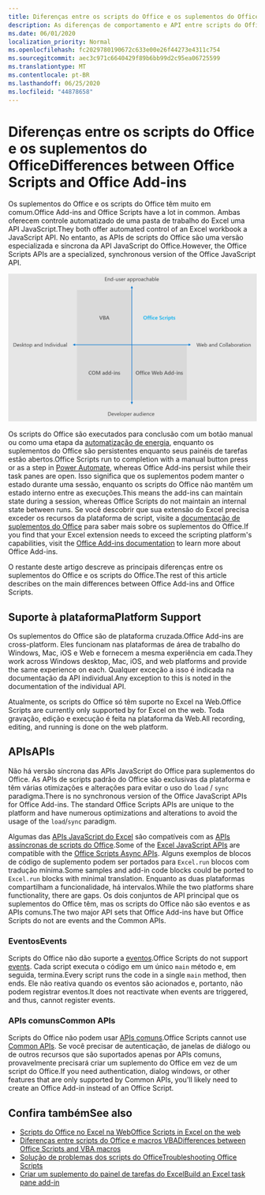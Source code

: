 ```yaml
---
title: Diferenças entre os scripts do Office e os suplementos do Office
description: As diferenças de comportamento e API entre scripts do Office e suplementos do Office.
ms.date: 06/01/2020
localization_priority: Normal
ms.openlocfilehash: fc2029780190672c633e00e26f44273e4311c754
ms.sourcegitcommit: aec3c971c6640429f89b6bb99d2c95ea06725599
ms.translationtype: MT
ms.contentlocale: pt-BR
ms.lasthandoff: 06/25/2020
ms.locfileid: "44878658"
---
```

# <a name="differences-between-office-scripts-and-office-add-ins"></a><span data-ttu-id="dd01e-103">Diferenças entre os scripts do Office e os suplementos do Office</span><span class="sxs-lookup"><span data-stu-id="dd01e-103">Differences between Office Scripts and Office Add-ins</span></span>

<span data-ttu-id="dd01e-104">Os suplementos do Office e os scripts do Office têm muito em comum.</span><span class="sxs-lookup"><span data-stu-id="dd01e-104">Office Add-ins and Office Scripts have a lot in common.</span></span> <span data-ttu-id="dd01e-105">Ambas oferecem controle automatizado de uma pasta de trabalho do Excel uma API JavaScript.</span><span class="sxs-lookup"><span data-stu-id="dd01e-105">They both offer automated control of an Excel workbook a JavaScript API.</span></span> <span data-ttu-id="dd01e-106">No entanto, as APIs de scripts do Office são uma versão especializada e síncrona da API JavaScript do Office.</span><span class="sxs-lookup"><span data-stu-id="dd01e-106">However, the Office Scripts APIs are a specialized, synchronous version of the Office JavaScript API.</span></span>

![Um diagrama de quatro quadrantes mostrando as áreas de foco para diferentes soluções de extensibilidade do Office.](../images/office-programmability-diagram.png)

<span data-ttu-id="dd01e-109">Os scripts do Office são executados para conclusão com um botão manual ou como uma etapa da [automatização de energia](https://flow.microsoft.com/), enquanto os suplementos do Office são persistentes enquanto seus painéis de tarefas estão abertos.</span><span class="sxs-lookup"><span data-stu-id="dd01e-109">Office Scripts run to completion with a manual button press or as a step in [Power Automate](https://flow.microsoft.com/), whereas Office Add-ins persist while their task panes are open.</span></span> <span data-ttu-id="dd01e-110">Isso significa que os suplementos podem manter o estado durante uma sessão, enquanto os scripts do Office não mantêm um estado interno entre as execuções.</span><span class="sxs-lookup"><span data-stu-id="dd01e-110">This means the add-ins can maintain state during a session, whereas Office Scripts do not maintain an internal state between runs.</span></span> <span data-ttu-id="dd01e-111">Se você descobrir que sua extensão do Excel precisa exceder os recursos da plataforma de script, visite a [documentação de suplementos do Office](/office/dev/add-ins) para saber mais sobre os suplementos do Office.</span><span class="sxs-lookup"><span data-stu-id="dd01e-111">If you find that your Excel extension needs to exceed the scripting platform's capabilities, visit the [Office Add-ins documentation](/office/dev/add-ins) to learn more about Office Add-ins.</span></span>

<span data-ttu-id="dd01e-112">O restante deste artigo descreve as principais diferenças entre os suplementos do Office e os scripts do Office.</span><span class="sxs-lookup"><span data-stu-id="dd01e-112">The rest of this article describes on the main differences between Office Add-ins and Office Scripts.</span></span>

## <a name="platform-support"></a><span data-ttu-id="dd01e-113">Suporte à plataforma</span><span class="sxs-lookup"><span data-stu-id="dd01e-113">Platform Support</span></span>

<span data-ttu-id="dd01e-114">Os suplementos do Office são de plataforma cruzada.</span><span class="sxs-lookup"><span data-stu-id="dd01e-114">Office Add-ins are cross-platform.</span></span> <span data-ttu-id="dd01e-115">Eles funcionam nas plataformas de área de trabalho do Windows, Mac, iOS e Web e fornecem a mesma experiência em cada.</span><span class="sxs-lookup"><span data-stu-id="dd01e-115">They work across Windows desktop, Mac, iOS, and web platforms and provide the same experience on each.</span></span> <span data-ttu-id="dd01e-116">Qualquer exceção a isso é indicada na documentação da API individual.</span><span class="sxs-lookup"><span data-stu-id="dd01e-116">Any exception to this is noted in the documentation of the individual API.</span></span>

<span data-ttu-id="dd01e-117">Atualmente, os scripts do Office só têm suporte no Excel na Web.</span><span class="sxs-lookup"><span data-stu-id="dd01e-117">Office Scripts are currently only supported by for Excel on the web.</span></span> <span data-ttu-id="dd01e-118">Toda gravação, edição e execução é feita na plataforma da Web.</span><span class="sxs-lookup"><span data-stu-id="dd01e-118">All recording, editing, and running is done on the web platform.</span></span>

## <a name="apis"></a><span data-ttu-id="dd01e-119">APIs</span><span class="sxs-lookup"><span data-stu-id="dd01e-119">APIs</span></span>

<span data-ttu-id="dd01e-120">Não há versão síncrona das APIs JavaScript do Office para suplementos do Office. As APIs de scripts padrão do Office são exclusivas da plataforma e têm várias otimizações e alterações para evitar o uso do `load` / `sync` paradigma.</span><span class="sxs-lookup"><span data-stu-id="dd01e-120">There is no synchronous version of the Office JavaScript APIs for Office Add-ins. The standard Office Scripts APIs are unique to the platform and have numerous optimizations and alterations to avoid the usage of the `load`/`sync` paradigm.</span></span>

<span data-ttu-id="dd01e-121">Algumas das [APIs JavaScript do Excel](/javascript/api/excel?view=excel-js-preview) são compatíveis com as [APIs assíncronas de scripts do Office](../develop/excel-async-model.md).</span><span class="sxs-lookup"><span data-stu-id="dd01e-121">Some of the [Excel JavaScript APIs](/javascript/api/excel?view=excel-js-preview) are compatible with the [Office Scripts Async APIs](../develop/excel-async-model.md).</span></span> <span data-ttu-id="dd01e-122">Alguns exemplos de blocos de código de suplemento podem ser portados para `Excel.run` blocos com tradução mínima.</span><span class="sxs-lookup"><span data-stu-id="dd01e-122">Some samples and add-in code blocks could be ported to `Excel.run` blocks with minimal translation.</span></span> <span data-ttu-id="dd01e-123">Enquanto as duas plataformas compartilham a funcionalidade, há intervalos.</span><span class="sxs-lookup"><span data-stu-id="dd01e-123">While the two platforms share functionality, there are gaps.</span></span> <span data-ttu-id="dd01e-124">Os dois conjuntos de API principal que os suplementos do Office têm, mas os scripts do Office não são eventos e as APIs comuns.</span><span class="sxs-lookup"><span data-stu-id="dd01e-124">The two major API sets that Office Add-ins have but Office Scripts do not are events and the Common APIs.</span></span>

### <a name="events"></a><span data-ttu-id="dd01e-125">Eventos</span><span class="sxs-lookup"><span data-stu-id="dd01e-125">Events</span></span>

<span data-ttu-id="dd01e-126">Scripts do Office não dão suporte a [eventos](/office/dev/add-ins/excel/excel-add-ins-events).</span><span class="sxs-lookup"><span data-stu-id="dd01e-126">Office Scripts do not support [events](/office/dev/add-ins/excel/excel-add-ins-events).</span></span> <span data-ttu-id="dd01e-127">Cada script executa o código em um único `main` método e, em seguida, termina.</span><span class="sxs-lookup"><span data-stu-id="dd01e-127">Every script runs the code in a single `main` method, then ends.</span></span> <span data-ttu-id="dd01e-128">Ele não reativa quando os eventos são acionados e, portanto, não podem registrar eventos.</span><span class="sxs-lookup"><span data-stu-id="dd01e-128">It does not reactivate when events are triggered, and thus, cannot register events.</span></span>

### <a name="common-apis"></a><span data-ttu-id="dd01e-129">APIs comuns</span><span class="sxs-lookup"><span data-stu-id="dd01e-129">Common APIs</span></span>

<span data-ttu-id="dd01e-130">Scripts do Office não podem usar [APIs comuns](/javascript/api/office).</span><span class="sxs-lookup"><span data-stu-id="dd01e-130">Office Scripts cannot use [Common APIs](/javascript/api/office).</span></span> <span data-ttu-id="dd01e-131">Se você precisar de autenticação, de janelas de diálogo ou de outros recursos que são suportados apenas por APIs comuns, provavelmente precisará criar um suplemento do Office em vez de um script do Office.</span><span class="sxs-lookup"><span data-stu-id="dd01e-131">If you need authentication, dialog windows, or other features that are only supported by Common APIs, you'll likely need to create an Office Add-in instead of an Office Script.</span></span>

## <a name="see-also"></a><span data-ttu-id="dd01e-132">Confira também</span><span class="sxs-lookup"><span data-stu-id="dd01e-132">See also</span></span>

- [<span data-ttu-id="dd01e-133">Scripts do Office no Excel na Web</span><span class="sxs-lookup"><span data-stu-id="dd01e-133">Office Scripts in Excel on the web</span></span>](../overview/excel.md)
- [<span data-ttu-id="dd01e-134">Diferenças entre scripts do Office e macros VBA</span><span class="sxs-lookup"><span data-stu-id="dd01e-134">Differences between Office Scripts and VBA macros</span></span>](vba-differences.md)
- [<span data-ttu-id="dd01e-135">Solução de problemas dos scripts do Office</span><span class="sxs-lookup"><span data-stu-id="dd01e-135">Troubleshooting Office Scripts</span></span>](../testing/troubleshooting.md)
- [<span data-ttu-id="dd01e-136">Criar um suplemento do painel de tarefas do Excel</span><span class="sxs-lookup"><span data-stu-id="dd01e-136">Build an Excel task pane add-in</span></span>](/office/dev/add-ins/quickstarts/excel-quickstart-jquery)
